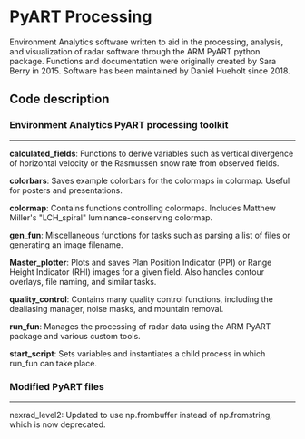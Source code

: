 # PyART Processing

Environment Analytics software written to aid in the processing, analysis, and visualization of radar software through the ARM PyART python package. Functions and documentation were originally created by Sara Berry in 2015. Software has been maintained by Daniel Hueholt since 2018.

## Code description
### Environment Analytics PyART processing toolkit
------
**calculated_fields**: Functions to derive variables such as vertical divergence of horizontal velocity or the Rasmussen snow rate from observed fields.

**colorbars**: Saves example colorbars for the colormaps in colormap. Useful for posters and presentations.

**colormap**: Contains functions controlling colormaps. Includes Matthew Miller's "LCH_spiral" luminance-conserving colormap.

**gen_fun**: Miscellaneous functions for tasks such as parsing a list of files or generating an image filename.

**Master_plotter**: Plots and saves Plan Position Indicator (PPI) or Range Height Indicator (RHI) images for a given field. Also handles contour overlays, file naming, and similar tasks.

**quality_control**: Contains many quality control functions, including the dealiasing manager, noise masks, and mountain removal.

**run_fun**: Manages the processing of radar data using the ARM PyART package and various custom tools.

**start_script**: Sets variables and instantiates a child process in which run_fun can take place.

### Modified PyART files
------
nexrad_level2: Updated to use np.frombuffer instead of np.fromstring, which is now deprecated.
